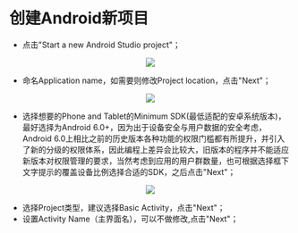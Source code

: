 # 创建Android新项目
* 点击"Start a new Android Studio project"；  

<div align="center"><image src = https://raw.githubusercontent.com/Thelordofdream/Android-Introduction/master/images/016.png onload = 'this.width=400'/></div>  

* 命名Application name，如需要则修改Project location，点击"Next"；

<div align="center"><image src = https://raw.githubusercontent.com/Thelordofdream/Android-Introduction/master/images/023.png onload = 'this.width=400'/></div>

* 选择想要的Phone and Tablet的Minimum SDK(最低适配的安卓系统版本)，最好选择为Android 6.0+，因为出于设备安全与用户数据的安全考虑，Android 6.0上相比之前的历史版本各种功能的权限门槛都有所提升，并引入了新的分级的权限体系，因此编程上差异会比较大，旧版本的程序并不能适应新版本对权限管理的要求，当然考虑到应用的用户群数量，也可根据选择框下文字提示的覆盖设备比例选择合适的SDK，之后点击"Next"；  

<div align="center"><image src = https://raw.githubusercontent.com/Thelordofdream/Android-Introduction/master/images/024.png onload = 'this.width=400'/></div>  

* 选择Project类型，建议选择Basic Activity，点击"Next"；
* 设置Activity Name（主界面名），可以不做修改,点击"Next"；